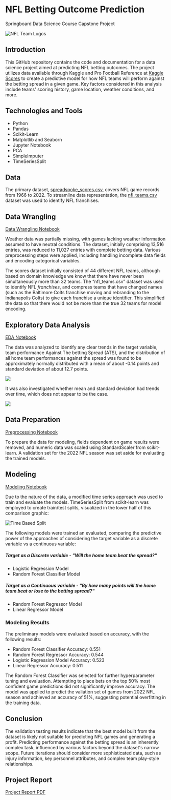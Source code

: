 # NFL Betting Outcome Prediction
Springboard Data Science Course Capstone Project


![NFL Team Logos](https://github.com/jpbaselj/Predict-NFL-Scores/blob/main/documentation/nfl-logos.jpeg)

## Introduction
This GitHub repository contains the code and documentation for a data science project aimed at predicting NFL betting outcomes. The project utilizes data available through Kaggle and Pro Football Reference at [Kaggle Scores](https://www.kaggle.com/datasets/tobycrabtree/nfl-scores-and-betting-data?select=spreadspoke_scores.csv) to create a predictive model for how NFL teams will perform against the betting spread in a given game. Key factors considered in this analysis include teams' scoring history, game location, weather conditions, and more.

## Technologies and Tools
- Python
- Pandas
- Scikit-Learn
- Matplotlib and Seaborn
- Jupyter Notebook
- PCA
- SimpleImputer
- TimeSeriesSplit
  
## Data
The primary dataset, [spreadspoke_scores.csv](https://www.kaggle.com/datasets/tobycrabtree/nfl-scores-and-betting-data?select=spreadspoke_scores.csv), covers NFL game records from 1966 to 2022. To streamline data representation, the [nfl_teams.csv](https://www.kaggle.com/datasets/tobycrabtree/nfl-scores-and-betting-data?select=nfl_teams.csv) dataset was used to identify NFL franchises. 

## Data Wrangling
[Data Wrangling Notebook](https://github.com/jpbaselj/Predict-NFL-Scores/blob/main/Cap2_1_data_wrangling.ipynb)

Weather data was partially missing, with games lacking weather information assumed to have neutral conditions. The dataset, initially comprising 13,516 entries, was reduced to 11,027 entries with complete betting data. Various preprocessing steps were applied, including handling incomplete data fields and encoding categorical variables. 

The scores dataset initially consisted of 44 different NFL teams, although based on domain knowledge we know that there have never been simultaneously more than 32 teams. The “nfl_teams.csv” dataset was used to identify NFL *franchises*, and compress teams that have changed names (such as the  Baltimore Colts franchise moving and rebranding to the Indianapolis Colts) to give each franchise a unique identifier. This simplified the data so that there would not be more than the true 32 teams for model encoding.


## Exploratory Data Analysis
[EDA Notebook](https://github.com/jpbaselj/Predict-NFL-Scores/blob/main/Cap2_2_EDA.ipynb)

The data was analyzed to identify any clear trends in the target variable, team performance Against The betting Spread (ATS), and the distribution of all home team performances against the spread was found to be approximately normally distributed with a mean of about -0.14 points and standard deviation of about 12.7 points. 

![](https://github.com/jpbaselj/Predict-NFL-Scores/blob/main/documentation/home_ATS_normal_curve.png)

It was also investigated whether mean and standard deviation had trends over time, which does not appear to be the case.

![](https://github.com/jpbaselj/Predict-NFL-Scores/blob/main/documentation/home_ATS_trends.png)

## Data Preparation
[Preprocessing Notebook](https://github.com/jpbaselj/Predict-NFL-Scores/blob/main/Cap2_3_preprocessing_and_data_development.ipynb)

To prepare the data for modeling, fields dependent on game results were removed, and numeric data was scaled using StandardScaler from scikit-learn. A validation set for the 2022 NFL season was set aside for evaluating the trained models.

## Modeling 
[Modeling Notebook](https://github.com/jpbaselj/Predict-NFL-Scores/blob/main/Cap2_4_Modeling.ipynb)

Due to the nature of the data, a modified time series approach was used to train and evaluate the models. TimeSeriesSplit from scikit-learn was employed to create train/test splits, visualized in the lower half of this comparison graphic:

![Time Based Split](https://github.com/jpbaselj/Predict-NFL-Scores/blob/main/documentation/time_based_split.png)

The following models were trained an evaluated, comparing the predictive power of the approaches of considering the target variable as a discrete variable vs a continuous variable:

##### Target as a Discrete variable - "Will the home team beat the spread?"
- Logistic Regression Model
- Random Forest Classifier Model
##### Target as a Continuous variable - "By how many points will the home team beat or lose to the betting spread?"
- Random Forest Regressor Model
- Linear Regressor Model

### Modeling Results
The preliminary models were evaluated based on accuracy, with the following results:

* Random Forest Classifier Accuracy: 0.551
* Random Forest Regressor Accuracy: 0.544
* Logistic Regression Model Accuracy: 0.523
* Linear Regressor Accuracy: 0.511
  
The Random Forest Classifier was selected for further hyperparameter tuning and evaluation. Attempting to place bets on the top 50% most confident game predictions did not significantly improve accuracy. The model was applied to predict the valiation set of games from 2022 NFL season and achieved an accuracy of 51%, suggesting potential overfitting in the training data.

## Conclusion
The validation testing results indicate that the best model built from the dataset is likely not suitable for predicting NFL games and generating a profit. Predicting performance against the betting spread is an inherently complex task, influenced by various factors beyond the dataset's narrow scope. Future iterations should consider more sophisticated data, such as injury information, key personnel attributes, and complex team play-style relationships.

## Project Report
[Project Report PDF](https://github.com/jpbaselj/Predict-NFL-Scores/blob/main/Reports/Cap2_Final_Report.pdf)

